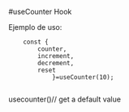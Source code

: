 #useCounter Hook

Ejemplo de uso:

```
    const {
        counter,
        increment,
        decrement,
        reset
            }=useCounter(10);


```

usecounter()// get a default value